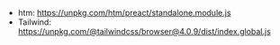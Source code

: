 - htm: https://unpkg.com/htm/preact/standalone.module.js
- Tailwind: https://unpkg.com/@tailwindcss/browser@4.0.9/dist/index.global.js
